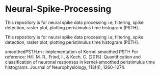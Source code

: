 # Neural-Spike-Processing

This repository is for neural spike data processing i.e, filtering, spike detection, raster plot, plotting peristimulus time histogram (PSTH).    

This repository is for neural spike data processing i.e, filtering, spike detection, raster plot, plotting peristimulus time histogram (PSTH). 

smoothedPSTH.m : Implementation of Kernel smoothed PSTH 
For reference: Hill, M. R., Fried, I., & Koch, C. (2015). Quantification and classification of neuronal responses in kernel-smoothed peristimulus time histograms. Journal of Neurophysiology, 113(4), 1260-1274.  
